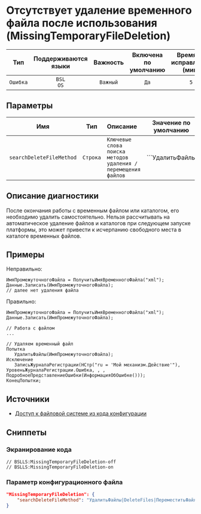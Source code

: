 # Отсутствует удаление временного файла после использования (MissingTemporaryFileDeletion)

 Тип | Поддерживаются<br>языки | Важность | Включена<br>по умолчанию | Время на<br>исправление (мин) | Тэги 
 :-: | :-: | :-: | :-: | :-: | :-: 
 `Ошибка` | `BSL`<br>`OS` | `Важный` | `Да` | `5` | `badpractice`<br>`standard` 

## Параметры 

 Имя | Тип | Описание | Значение по умолчанию 
 :-: | :-: | :-- | :-: 
 `searchDeleteFileMethod` | `Строка` | ```Ключевые слова поиска методов удаления / перемещения файлов``` | ```УдалитьФайлы|DeleteFiles|ПереместитьФайл|MoveFile``` 

<!-- Блоки выше заполняются автоматически, не трогать -->
## Описание диагностики

После окончания работы с временным файлом или каталогом, его необходимо удалить самостоятельно. 
Нельзя рассчитывать на автоматическое удаление файлов и каталогов при следующем запуске платформы, 
это может привести к исчерпанию свободного места в каталоге временных файлов.

## Примеры

Неправильно:

```bsl
ИмяПромежуточногоФайла = ПолучитьИмяВременногоФайла("xml");
Данные.Записать(ИмяПромежуточногоФайла);
// далее нет удаления файла
```

Правильно:

```bsl
ИмяПромежуточногоФайла = ПолучитьИмяВременногоФайла("xml");
Данные.Записать(ИмяПромежуточногоФайла);

// Работа с файлом
...

// Удаляем временный файл
Попытка
   УдалитьФайлы(ИмяПромежуточногоФайла);
Исключение
   ЗаписьЖурналаРегистрации(НСтр("ru = 'Мой механизм.Действие'"), УровеньЖурналаРегистрации.Ошибка, , , ПодробноеПредставлениеОшибки(ИнформацияОбОшибке()));
КонецПопытки;
```

## Источники

* [Доступ к файловой системе из кода конфигурации](https://its.1c.ru/db/v8std#content:542:hdoc)

## Сниппеты

<!-- Блоки ниже заполняются автоматически, не трогать -->
### Экранирование кода

```bsl
// BSLLS:MissingTemporaryFileDeletion-off
// BSLLS:MissingTemporaryFileDeletion-on
```

### Параметр конфигурационного файла

```json
"MissingTemporaryFileDeletion": {
    "searchDeleteFileMethod": "УдалитьФайлы|DeleteFiles|ПереместитьФайл|MoveFile"
}
```
